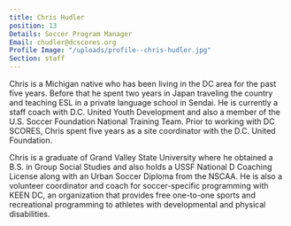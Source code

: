 ```yaml
---
title: Chris Hudler
position: 13
Details: Soccer Program Manager
Email: chudler@dcscores.org
Profile Image: "/uploads/profile--chris-hudler.jpg"
Section: staff
---
```


Chris is a Michigan native who has been living in the DC area for the past five years. Before that he spent two years in Japan traveling the country and teaching ESL in a private language school in Sendai. He is currently a staff coach with D.C. United Youth Development and also a member of the U.S. Soccer Foundation National Training Team. Prior to working with DC SCORES, Chris spent five years as a site coordinator with the D.C. United Foundation.

Chris is a graduate of Grand Valley State University where he obtained a B.S. in Group Social Studies and also holds a USSF National D Coaching License along with an Urban Soccer Diploma from the NSCAA. He is also a volunteer coordinator and coach for soccer-specific programming with KEEN DC, an organization that provides free one-to-one sports and recreational programming to athletes with developmental and physical disabilities.